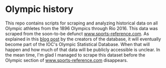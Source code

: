 # Olympic history 

This repo contains scripts for scraping and analyzing historical data on all Olympic athletes from the 1896 Olympics through Rio 2016. This data was scraped from the soon-to-be defunct www.sports-reference.com. As explained in this [blog post](http://olympstats.com/2016/08/21/the-olymadmen-and-olympstats-and-sports-reference/) by the creators of the database, it will eventually become part of the IOC's Olympic Statistical Database. When that will happen and how much of that data will be publicly accessible is unclear. In the mean time, I'm glad I managed to scrape this dataset before the Olympic section of www.sports-reference.com disappears.